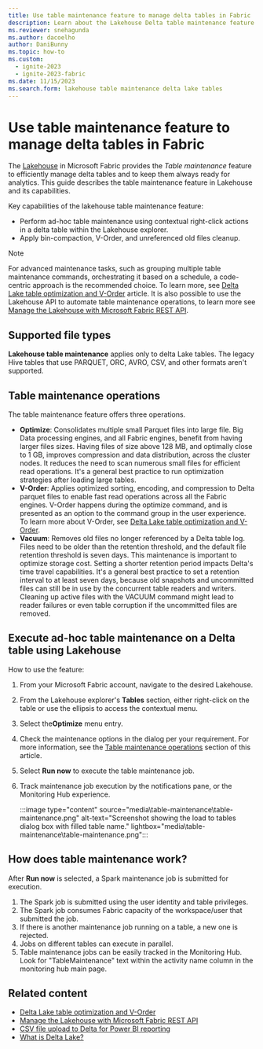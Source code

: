```yaml
---
title: Use table maintenance feature to manage delta tables in Fabric
description: Learn about the Lakehouse Delta table maintenance feature. It allows you to efficiently manage delta tables and to keep them always ready for analytics.
ms.reviewer: snehagunda
ms.author: dacoelho
author: DaniBunny
ms.topic: how-to
ms.custom:
  - ignite-2023
  - ignite-2023-fabric
ms.date: 11/15/2023
ms.search.form: lakehouse table maintenance delta lake tables
---
```


# Use table maintenance feature to manage delta tables in Fabric

The [Lakehouse](lakehouse-overview.md) in Microsoft Fabric provides the *Table maintenance* feature to efficiently manage delta tables and to keep them always ready for analytics. This guide describes the table maintenance feature in Lakehouse and its capabilities.

Key capabilities of the lakehouse table maintenance feature:

* Perform ad-hoc table maintenance using contextual right-click actions in a delta table within the Lakehouse explorer.
* Apply bin-compaction, V-Order, and unreferenced old files cleanup.

> [!NOTE]
> For advanced maintenance tasks, such as grouping multiple table maintenance commands, orchestrating it based on a schedule, a code-centric approach is the recommended choice. To learn more, see [Delta Lake table optimization and V-Order](delta-optimization-and-v-order.md) article.
> It is also possible to use the Lakehouse API to automate table maintenance operations, to learn more see [Manage the Lakehouse with Microsoft Fabric REST API](lakehouse-api.md).

## Supported file types

__Lakehouse table maintenance__ applies only to delta Lake tables. The legacy Hive tables that use PARQUET, ORC, AVRO, CSV, and other formats aren't supported.

## Table maintenance operations

The table maintenance feature offers three operations.

* **Optimize**: Consolidates multiple small Parquet files into large file. Big Data processing engines, and all Fabric engines, benefit from having larger files sizes. Having files of size above 128 MB, and optimally close to 1 GB, improves compression and data distribution, across the cluster nodes. It reduces the need to scan numerous small files for efficient read operations. It's a general best practice to run optimization strategies after loading large tables.
* **V-Order**: Applies optimized sorting, encoding, and compression to Delta parquet files to enable fast read operations across all the Fabric engines. V-Order happens during the optimize command, and is presented as an option to the command group in the user experience. To learn more about V-Order, see [Delta Lake table optimization and V-Order](delta-optimization-and-v-order.md).
* **Vacuum**: Removes old files no longer referenced by a Delta table log. Files need to be older than the retention threshold, and the default file retention threshold is seven days. This maintenance is important to optimize storage cost. Setting a shorter retention period impacts Delta's time travel capabilities. It's a general best practice to set a retention interval to at least seven days, because old snapshots and uncommitted files can still be in use by the concurrent table readers and writers. Cleaning up active files with the VACUUM command might lead to reader failures or even table corruption if the uncommitted files are removed.

## Execute ad-hoc table maintenance on a Delta table using Lakehouse

How to use the feature:

1. From your Microsoft Fabric account, navigate to the desired Lakehouse.
1. From the Lakehouse explorer's **Tables** section, either right-click on the table or use the ellipsis to access the contextual menu.
1. Select the**Optimize** menu entry.
1. Check the maintenance options in the dialog per your requirement. For more information, see the [Table maintenance operations](#table-maintenance-operations) section of this article.
1. Select **Run now** to execute the table maintenance job.
1. Track maintenance job execution by the notifications pane, or the Monitoring Hub experience.

   :::image type="content" source="media\table-maintenance\table-maintenance.png" alt-text="Screenshot showing the load to tables dialog box with filled table name." lightbox="media\table-maintenance\table-maintenance.png":::

## How does table maintenance work?

After **Run now** is selected, a Spark maintenance job is submitted for execution.

1. The Spark job is submitted using the user identity and table privileges.
1. The Spark job consumes Fabric capacity of the workspace/user that submitted the job.
1. If there is another maintenance job running on a table, a new one is rejected.
1. Jobs on different tables can execute in parallel.
1. Table maintenance jobs can be easily tracked in the Monitoring Hub. Look for "TableMaintenance" text within the activity name column in the monitoring hub main page.

## Related content

- [Delta Lake table optimization and V-Order](delta-optimization-and-v-order.md)
- [Manage the Lakehouse with Microsoft Fabric REST API](lakehouse-api.md)
- [CSV file upload to Delta for Power BI reporting](get-started-csv-upload.md)
- [What is Delta Lake?](/azure/synapse-analytics/spark/apache-spark-what-is-delta-lake)
